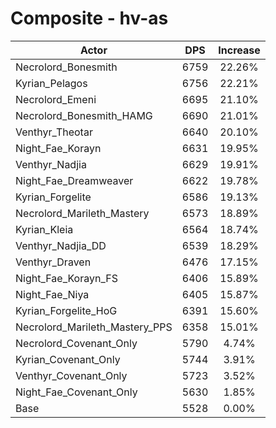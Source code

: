 # Composite - hv-as
| Actor | DPS | Increase |
|---|:---:|:---:|
|Necrolord_Bonesmith|6759|22.26%|
|Kyrian_Pelagos|6756|22.21%|
|Necrolord_Emeni|6695|21.10%|
|Necrolord_Bonesmith_HAMG|6690|21.01%|
|Venthyr_Theotar|6640|20.10%|
|Night_Fae_Korayn|6631|19.95%|
|Venthyr_Nadjia|6629|19.91%|
|Night_Fae_Dreamweaver|6622|19.78%|
|Kyrian_Forgelite|6586|19.13%|
|Necrolord_Marileth_Mastery|6573|18.89%|
|Kyrian_Kleia|6564|18.74%|
|Venthyr_Nadjia_DD|6539|18.29%|
|Venthyr_Draven|6476|17.15%|
|Night_Fae_Korayn_FS|6406|15.89%|
|Night_Fae_Niya|6405|15.87%|
|Kyrian_Forgelite_HoG|6391|15.60%|
|Necrolord_Marileth_Mastery_PPS|6358|15.01%|
|Necrolord_Covenant_Only|5790|4.74%|
|Kyrian_Covenant_Only|5744|3.91%|
|Venthyr_Covenant_Only|5723|3.52%|
|Night_Fae_Covenant_Only|5630|1.85%|
|Base|5528|0.00%|
